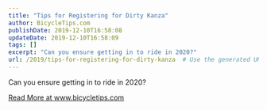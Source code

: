 ```yaml
---
title: "Tips for Registering for Dirty Kanza"
author: BicycleTips.com
publishDate: 2019-12-10T16:58:08
updateDate: 2019-12-10T16:58:09
tags: []
excerpt: "Can you ensure getting in to ride in 2020?"
url: /2019/tips-for-registering-for-dirty-kanza  # Use the generated URL with year
---
```

<p>Can you ensure getting in to ride in 2020?</p> <a href="https://www.bicycletips.com/tips/2019/12/tips-for-registering-for-dirty-kanza">Read More at www.bicycletips.com</a>
